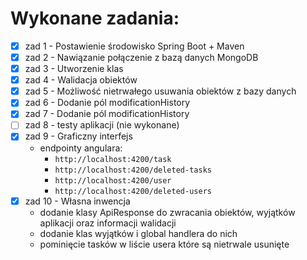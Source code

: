 # Wykonane zadania:
- [x] zad 1 - Postawienie środowisko Spring Boot + Maven
- [x] zad 2 - Nawiązanie połączenie z bazą danych MongoDB
- [x] zad 3 - Utworzenie klas
- [x] zad 4 - Walidacja obiektów
- [x] zad 5 - Możliwość nietrwałego usuwania obiektów z bazy danych
- [x] zad 6 - Dodanie pól modificationHistory
- [x] zad 7 - Dodanie pól modificationHistory
- [ ] zad 8 - testy aplikacji (nie wykonane)
- [x] zad 9 - Graficzny interfejs 
  - endpointy angulara:
    - `http://localhost:4200/task`
    - `http://localhost:4200/deleted-tasks`
    - `http://localhost:4200/user`
    - `http://localhost:4200/deleted-users`
- [x] zad 10 - Własna inwencja
  - dodanie klasy ApiResponse do zwracania obiektów, wyjątków aplikacji oraz informacji walidacji
  - dodanie klas wyjątków i global handlera do nich
  - pominięcie tasków w liście usera które są nietrwale usunięte